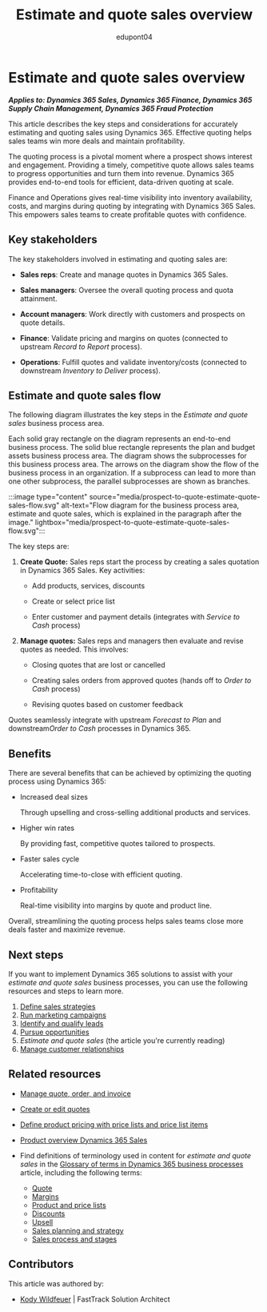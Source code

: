 ﻿---
title: Estimate and quote sales overview
description: Learn how you can use Dynamics 365 products to support the organization's business processes to estimate and quote sales.
ms.date: 10/31/2023
ms.topic: conceptual
author: edupont04
ms.author: kowildfe
---

# Estimate and quote sales overview

***Applies to: Dynamics 365 Sales, Dynamics 365 Finance, Dynamics 365 Supply Chain Management, Dynamics 365 Fraud Protection***

This article describes the key steps and considerations for accurately estimating and quoting sales using Dynamics 365. Effective quoting helps sales teams win more deals and maintain profitability.

The quoting process is a pivotal moment where a prospect shows interest and engagement. Providing a timely, competitive quote allows sales teams to progress opportunities and turn them into revenue. Dynamics 365 provides end-to-end tools for efficient, data-driven quoting at scale.

Finance and Operations gives real-time visibility into inventory availability, costs, and margins during quoting by integrating with Dynamics 365 Sales. This empowers sales teams to create profitable quotes with confidence.

## Key stakeholders

The key stakeholders involved in estimating and quoting sales are:

- **Sales reps**: Create and manage quotes in Dynamics 365 Sales.

- **Sales managers**: Oversee the overall quoting process and quota attainment.

- **Account managers**: Work directly with customers and prospects on quote details.

- **Finance**: Validate pricing and margins on quotes (connected to upstream *Record to Report* process).

- **Operations**: Fulfill quotes and validate inventory/costs (connected to downstream *Inventory to Deliver* process).

## Estimate and quote sales flow

The following diagram illustrates the key steps in the *Estimate and quote sales* business process area.

Each solid gray rectangle on the diagram represents an end-to-end business process. The solid blue rectangle represents the plan and budget assets business process area. The diagram shows the subprocesses for this business process area. The arrows on the diagram show the flow of the business process in an organization. If a subprocess can lead to more than one other subprocess, the parallel subprocesses are shown as branches.  

:::image type="content" source="media/prospect-to-quote-estimate-quote-sales-flow.svg" alt-text="Flow diagram for the business process area, estimate and quote sales, which is explained in the paragraph after the image." lightbox="media/prospect-to-quote-estimate-quote-sales-flow.svg":::

The key steps are:

1. **Create Quote:** Sales reps start the process by creating a sales quotation in Dynamics 365 Sales. Key activities:

    - Add products, services, discounts

    - Create or select price list

    - Enter customer and payment details (integrates with *Service to Cash* process)

2. **Manage quotes:** Sales reps and managers then evaluate and revise quotes as needed. This involves:

    - Closing quotes that are lost or cancelled

    - Creating sales orders from approved quotes (hands off to *Order to Cash* process)

    - Revising quotes based on customer feedback

Quotes seamlessly integrate with upstream *Forecast to Plan* and downstream*Order to Cash* processes in Dynamics 365.

## Benefits

There are several benefits that can be achieved by optimizing the quoting process using Dynamics 365:

- Increased deal sizes

  Through upselling and cross-selling additional products and services.

- Higher win rates

  By providing fast, competitive quotes tailored to prospects.

- Faster sales cycle

  Accelerating time-to-close with efficient quoting.

- Profitability

  Real-time visibility into margins by quote and product line.

Overall, streamlining the quoting process helps sales teams close more deals faster and maximize revenue.

## Next steps 

If you want to implement Dynamics 365 solutions to assist with your *estimate and quote sales* business processes, you can use the following resources and steps to learn more. 

1. [Define sales strategies](prospect-to-quote-define-sales-strategy-overview.md)  
2. [Run marketing campaigns](prospect-to-quote-run-marketing-campaigns-overview.md)  
3. [Identify and qualify leads](prospect-to-quote-identify-qualify-leads.md)  
4. [Pursue opportunities](prospect-to-quote-pursue-opportunities-overview.md)  
5.  *Estimate and quote sales*  (the article you're currently reading)   
6. [Manage customer relationships](prospect-to-quote-manage-customer-relationships.md)  

## Related resources

- [Manage quote, order, and invoice](/dynamics365/sales/sales-transactions)  
- [Create or edit quotes](/dynamics365/sales/create-edit-quote-sales)  
- [Define product pricing with price lists and price list items](/dynamics365/sales/create-price-lists-price-list-items-define-pricing-products) 
- [Product overview Dynamics 365 Sales](https://dynamics.microsoft.com/sales)  

- Find definitions of terminology used in content for *estimate and quote sales* in the [Glossary of terms in Dynamics 365 business processes](glossary.md) article, including the following terms:

  - [Quote](glossary.md#quote)  
  - [Margins](glossary.md#margins)  
  - [Product and price lists](glossary.md#product-and-price-lists)  
  - [Discounts](glossary.md#discounts)  
  - [Upsell](glossary.md#upsell)  
  - [Sales planning and strategy](glossary.md#sales-planning-and-strategy)  
  - [Sales process and stages](glossary.md#sales-process-and-stages)    
<!-- 
## Tags

*Products:* Dynamics 365 Sales

*Industries:* Agriculture, Manufacturing, Retail, Professional Services, Public Sector

*Roles:* Sales Manager, Sales Rep, Finance Manager, Operations Manage -->

## Contributors

This article was authored by:

- [Kody Wildfeuer]( https://www.linkedin.com/in/kody-wildfeuer/)  \| FastTrack Solution Architect
